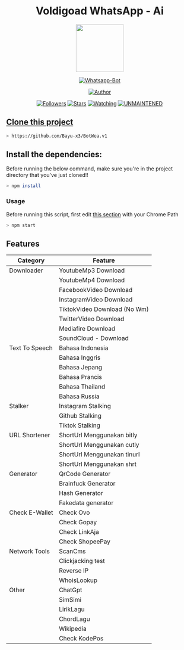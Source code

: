 <h1 align="center">Voldigoad WhatsApp - Ai 
</h1>

<p align="center">
<img src="https://i.ibb.co/P95BCqP/Colorful-Artificial-Intelligence-Logo.jpg" width="128" height="128"/>
</p>
<p align="center">
<a href="#"><img title="Whatsapp-Bot" src="https://img.shields.io/badge/Whatsapp Bot-green?colorA=%23ff0000&colorB=%23017e40&style=for-the-badge"></a>
</p>
<p align="center">
<a href="https://github.com/Bayu-x3"><img title="Author" src="https://img.shields.io/badge/Author-Bayux3-red.svg?style=for-the-badge&logo=github"></a>
</p>
<p align="center">
<a href="https://github.com/Bayu-x3/followers"><img title="Followers" src="https://img.shields.io/github/followers/bayu-x3?color=blue&style=flat-square"></a>
<a href="https://github.com/Bayu-x3/BotWea.v1/stargazers/"><img title="Stars" src="https://img.shields.io/github/stars/Bayu-x3/BotWea.v1?color=red&style=flat-square"></a>
<a href="https://github.com/Bayu-x3/BotWea.v1/watchers"><img title="Watching" src="https://img.shields.io/github/watchers/Bayu-x3/BotWea.v1?label=Watchers&color=blue&style=flat-square"></a>
<a href="#"><img title="UNMAINTENED" src="https://img.shields.io/badge/UNMAINTENED-YES-blue.svg"</a>
</p>
  
## Clone this project
```bash
> https://github.com/Bayu-x3/BotWea.v1
```

## Install the dependencies:
Before running the below command, make sure you're in the project directory that
you've just cloned!!

```bash
> npm install
```

### Usage
Before running this script, first edit [this section](https://github.com/Bayu-x3/BotWea.v1/blob/main/index.js#L8) with your Chrome Path
```bash
> npm start
```

## Features

| Category       | Feature                                   |
| -------------- | ----------------------------------------- |
| Downloader     | YoutubeMp3 Download                       |
|                | YoutubeMp4 Download                       |
|                | FacebookVideo Download                    |
|                | InstagramVideo Download                   |
|                | TiktokVideo Download (No Wm)              |
|                | TwitterVideo Download                     |
|                | Mediafire Download                        |
|                | SoundCloud - Download                     |
| Text To Speech | Bahasa Indonesia                          |
|                | Bahasa Inggris                            |
|                | Bahasa Jepang                             |
|                | Bahasa Prancis                            |
|                | Bahasa Thailand                           |
|                | Bahasa Russia                             |
| Stalker        | Instagram Stalking                        |
|                | Github Stalking                           |
|                | Tiktok Stalking                           |
| URL Shortener  | ShortUrl Menggunakan bitly                |
|                | ShortUrl Menggunakan cutly                |
|                | ShortUrl Menggunakan tinurl               |
|                | ShortUrl Menggunakan shrt                |
| Generator      | QrCode Generator                          |
|                | Brainfuck Generator                       |
|                | Hash Generator                            |
|                | Fakedata generator                        |
| Check E-Wallet | Check Ovo                                 |
|                | Check Gopay                               |
|                | Check LinkAja                             |
|                | Check ShopeePay                           |
| Network Tools  | ScanCms                                   |
|                | Clickjacking test                         |
|                | Reverse IP                                |
|                | WhoisLookup                               |
| Other          | ChatGpt                                   |
|                | SimSimi                                    |
|                | LirikLagu                                 |
|                | ChordLagu                                 |
|                | Wikipedia                                 |
|                | Check KodePos                             |
